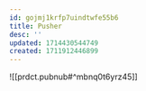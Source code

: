 ```yaml
---
id: gojmj1krfp7uindtwfe55b6
title: Pusher
desc: ''
updated: 1714430544749
created: 1711912446899
---
```


![[prdct.pubnub#^mbnq0t6yrz45]]